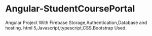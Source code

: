 # Angular-StudentCoursePortal
Angular Project With Firebase Storage,Authentication,Database and hosting.
html 5,Javascript,typescript,CSS,Bootstrap Used.
